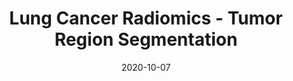 ---
# Documentation: https://sourcethemes.com/academic/docs/managing-content/

title: "Lung Cancer Radiomics - Tumor Region Segmentation"
summary: "We propose a pipeline for lung tumor detection and segmentation on the NSCLC Radiomics dataset. The pipeline utilized a hybrid-3d dilated convolutional neural network architecture for the segmentation task and won the IEEE VIP Cup 2018 challenge."
authors: ["Shahruk Hossain", "Suhail Najeeb"]
tags: ["lung-tumor-segmentation", "segmentation", "dilated-cnn","deep-learning","ct-scan", "biomedical-imaging"]
categories: ["computer-vision"]
date: 2020-10-07

# Optional external URL for project (replaces project detail page).
external_link: "https://github.com/suhailnajeeb/lungseg-vip2018"

# Featured image
# To use, add an image named `featured.jpg/png` to your page's folder.
# Focal points: Smart, Center, TopLeft, Top, TopRight, Left, Right, BottomLeft, Bottom, BottomRight.
image:
  caption: ""
  focal_point: ""
  preview_only: false

# Custom links (optional).
#   Uncomment and edit lines below to show custom links.
# links:
# - name: Follow
#   url: https://twitter.com/najeeb_suhail
#   icon_pack: fab
#   icon: twitter

url_code: "https://github.com/suhailnajeeb/lungseg-vip2018"
url_pdf: "https://github.com/suhailnajeeb/lungseg-vip2018/raw/master/Paper/ICCASP%202019%20Paper.pdf"
url_slides: ""
url_video: ""

# Slides (optional).
#   Associate this project with Markdown slides.
#   Simply enter your slide deck's filename without extension.
#   E.g. `slides = "example-slides"` references `content/slides/example-slides.md`.
#   Otherwise, set `slides = ""`.
slides: ""
---